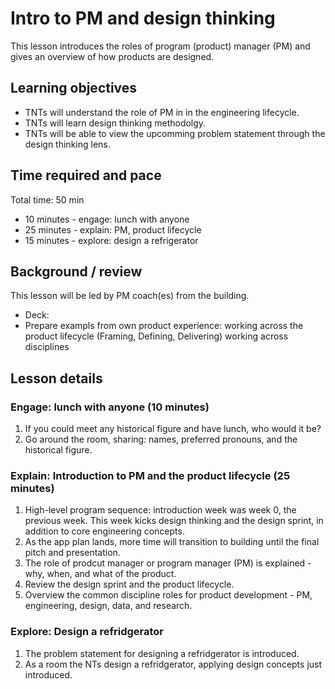 # Intro to PM and design thinking
This lesson introduces the roles of program (product) manager (PM) and gives an overview of how products are designed. 

## Learning objectives
* TNTs will understand the role of PM in in the engineering lifecycle.
* TNTs will learn design thinking methodolgy.
* TNTs will be able to view the upcomming problem statement through the design thinking lens. 

## Time required and pace
Total time: 50 min
* 10 minutes - engage: lunch with anyone
* 25 minutes - explain: PM, product lifecycle
* 15 minutes - explore: design a refrigerator

## Background / review
This lesson will be led by PM coach(es) from the building.
* Deck: 
* Prepare exampls from own product experience: working across the product lifecycle (Framing, Defining, Delivering) working across disciplines

## Lesson details
### Engage: lunch with anyone (10 minutes)
1. If you could meet any historical figure and have lunch, who would it be?
2. Go around the room, sharing: names, preferred pronouns, and the historical figure.

### Explain: Introduction to PM and the product lifecycle (25 minutes)
1. High-level program sequence: introduction week was week 0, the previous week. This week kicks design thinking and the design sprint, in addition to core engineering concepts.
2. As the app plan lands, more time will transition to building until the final pitch and presentation.
3. The role of prodcut manager or program manager (PM) is explained - why, when, and what of the product.
4. Review the design sprint and the product lifecycle.
5. Overview the common discipline roles for product development - PM, engineering, design, data, and research.

### Explore: Design a refridgerator
1. The problem statement for designing a refridgerator is introduced.
2. As a room the NTs design a refridgerator, applying design concepts just introduced.

